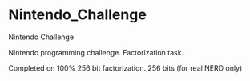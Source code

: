 # Nintendo_Challenge
Nintendo Challenge

Nintendo programming challenge.
Factorization task.

Completed on 100%
256 bit factorization. 256 bits (for real NERD only)

